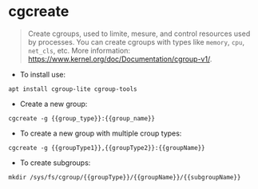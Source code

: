 # cgcreate

> Create cgroups, used to limite, mesure, and control resources used by processes.
> You can create cgroups with types like `memory`, `cpu`, `net_cls`, etc.
> More information: <https://www.kernel.org/doc/Documentation/cgroup-v1/>.

- To install use:

`apt install cgroup-lite cgroup-tools`

- Create a new group:

`cgcreate -g {{group_type}}:{{group_name}}`

- To create a new group with multiple croup types:

`cgcreate -g {{groupType1}},{{groupType2}}:{{groupName}}`

- To create subgroups:

`mkdir /sys/fs/cgroup/{{groupType}}/{{groupName}}/{{subgroupName}}`
